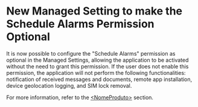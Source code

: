 # New Managed Setting to make the Schedule Alarms Permission Optional

It is now possible to configure the "Schedule Alarms" permission as optional in the Managed Settings, allowing the application to be activated without the need to grant this permission. If the user does not enable this permission, the application will not perform the following functionalities: notification of received messages and documents, remote app installation, device geolocation logging, and SIM lock removal.

For more information, refer to the [\<NomeProduto>](../../portal/configuracoes/editar-politica/aplicativos/less-than-nomeproduto-greater-than.md) section.
